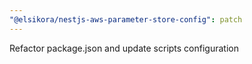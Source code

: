 ```yaml
---
"@elsikora/nestjs-aws-parameter-store-config": patch
---
```


Refactor package.json and update scripts configuration  

